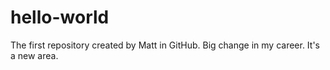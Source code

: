 # hello-world
The first repository created by Matt in GitHub.
Big change in my career. It's a new area.
